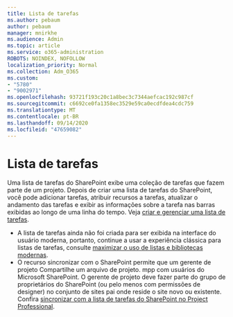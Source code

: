 ```yaml
---
title: Lista de tarefas
ms.author: pebaum
author: pebaum
manager: mnirkhe
ms.audience: Admin
ms.topic: article
ms.service: o365-administration
ROBOTS: NOINDEX, NOFOLLOW
localization_priority: Normal
ms.collection: Adm_O365
ms.custom:
- "5780"
- "9002971"
ms.openlocfilehash: 93721f193c20c1a8bec3c7344aefcac192c987cf
ms.sourcegitcommit: c6692ce0fa1358ec3529e59ca0ecdfdea4cdc759
ms.translationtype: MT
ms.contentlocale: pt-BR
ms.lasthandoff: 09/14/2020
ms.locfileid: "47659082"
---
```

# <a name="task-list"></a>Lista de tarefas

Uma lista de tarefas do SharePoint exibe uma coleção de tarefas que fazem parte de um projeto. Depois de criar uma lista de tarefas do SharePoint, você pode adicionar tarefas, atribuir recursos a tarefas, atualizar o andamento das tarefas e exibir as informações sobre a tarefa nas barras exibidas ao longo de uma linha do tempo. Veja [criar e gerenciar uma lista de tarefas](https://support.microsoft.com/office/466ad207-46fd-4c77-9af1-41bc23cec21a).  

-   A lista de tarefas ainda não foi criada para ser exibida na interface do usuário moderna, portanto, continue a usar a experiência clássica para listas de tarefas, consulte [maximizar o uso de listas e bibliotecas modernas](https://docs.microsoft.com/sharepoint/dev/transform/modernize-userinterface-lists-and-libraries).
-   O recurso sincronizar com o SharePoint permite que um gerente de projeto Compartilhe um arquivo de projeto. mpp com usuários do Microsoft SharePoint. O gerente de projeto deve fazer parte do grupo de proprietários do SharePoint (ou pelo menos com permissões de designer) no conjunto de sites pai onde reside o site novo ou existente. Confira [sincronizar com a lista de tarefas do SharePoint no Project Professional](https://docs.microsoft.com/office/troubleshoot/project/sync-with-tasks-from-project).